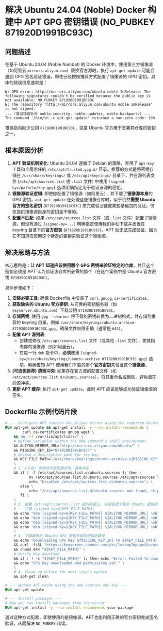 # 解决 Ubuntu 24.04 (Noble) Docker 构建中 APT GPG 密钥错误 (NO_PUBKEY 871920D1991BC93C)

## 问题描述

在基于 Ubuntu 24.04 (Noble Numbat) 的 Docker 环境中，使用第三方镜像源（如阿里云 `mirrors.aliyun.com`）替换官方源时，执行 `apt-get update` 可能会遇到 GPG 签名验证错误，即使已经按照推荐方式配置了镜像源的 GPG 密钥。具体的错误信息通常是：

```
W: GPG error: http://mirrors.aliyun.com/ubuntu noble InRelease: The following signatures couldn't be verified because the public key is not available: NO_PUBKEY 871920D1991BC93C
E: The repository 'http://mirrors.aliyun.com/ubuntu noble InRelease' is not signed.
... (类似错误针对 noble-security, noble-updates, noble-backports) ...
The command '/bin/sh -c apt-get update' returned a non-zero code: 100
```

错误指向缺少公钥 `871920D1991BC93C`，这是 Ubuntu 官方用于签署其仓库的密钥之一。

## 根本原因分析

1.  **APT 验证机制变化**: Ubuntu 24.04 遵循了 Debian 的策略，弃用了 `apt-key` 工具和全局信任的 `/etc/apt/trusted.gpg.d/` 目录。推荐的方式是将密钥存储在 `/usr/share/keyrings/` 或 `/etc/apt/keyrings/` 目录下，并在源列表文件 (`/etc/apt/sources.list` 或 `.list` 文件) 中使用 `[signed-by=/path/to/key.gpg]` 选项明确指定用于验证该源的密钥。
2.  **镜像源验证逻辑**: 即使你配置了镜像源（如阿里云），并下载了**镜像源本身**的 GPG 密钥，`apt-get update` 在处理这些镜像仓库时，似乎仍然**需要 Ubuntu 官方的签名密钥** (`871920D1991BC93C`) 来完成验证链或某些基础包的验证。仅仅提供镜像源自身的密钥是不够的。
3.  **配置不匹配**: 如果 `/etc/apt/sources.list` 文件（或 `.list` 文件）配置了镜像源，但没有通过 `[signed-by=...]` 明确指定使用我们手动下载并放置在 keyring 目录下的**官方密钥** (`871920D1991BC93C`)，APT 就无法完成验证，因为它不知道应该用这个特定的密钥来验证这个镜像源。

## 解决思路与方法

核心思路是：**让 APT 知道应该使用哪个 GPG 密钥来验证特定的仓库**，并且这个密钥必须是 APT 认为验证该仓库所必需的那个（在这个案例中是 Ubuntu 官方密钥 `871920D1991BC93C`）。

具体步骤如下：

1.  **安装必要工具**: 确保 Dockerfile 中安装了 `curl`, `gnupg`, `ca-certificates`。
2.  **获取缺失的 Ubuntu 官方密钥**: 从可靠的密钥服务器（如 `keyserver.ubuntu.com`）下载公钥 `871920D1991BC93C`。
3.  **存储密钥**: 使用 `gpg --dearmor` 将下载的密钥转换为二进制格式，并存储到推荐的 keyring 目录，例如 `/usr/share/keyrings/ubuntu-archive-871920D1991BC93C.gpg`。确保文件权限正确（通常是 `644`）。
4.  **配置 APT 源列表**:
    *   创建或修改 `/etc/apt/sources.list` 文件（或其他 `.list` 文件），使其指向你的镜像源（例如阿里云）。
    *   在每一行 `deb` 指令中，**必须**使用 `[signed-by=/usr/share/keyrings/ubuntu-archive-871920D1991BC93C.gpg]` 选项，明确告知 APT 使用我们下载的那个**官方密钥**来验证这个**镜像源**。
5.  **(可选但推荐) 清理冲突**: 如果存在官方源的配置文件（如 `/etc/apt/sources.list.d/ubuntu.sources`），将其重命名或删除，避免潜在的源冲突。
6.  **更新 APT 缓存**: 执行 `apt-get update`。此时 APT 应该能够成功验证镜像源的签名。

## Dockerfile 示例代码片段

```dockerfile
# --- Configure APT sources for Aliyun mirror using the required Ubuntu Key ---
RUN apt-get update && apt-get install -y --no-install-recommends \
        curl ca-certificates gnupg wget \
    && rm -rf /var/lib/apt/lists/* \
    # Define variables within the RUN command's shell environment
    && ALIYUN_MIRROR_URL="http://mirrors.aliyun.com/ubuntu/" \
    && MISSING_KEY_ID="871920D1991BC93C" \
    # Choose a descriptive path for the key
    && KEY_FILE_PATH="/usr/share/keyrings/ubuntu-archive-${MISSING_KEY_ID}.gpg" \
    \
    # 1. (可选) 禁用官方源配置文件，避免冲突
    && if [ -f /etc/apt/sources.list.d/ubuntu.sources ]; then \
           mv /etc/apt/sources.list.d/ubuntu.sources /etc/apt/sources.list.d/ubuntu.sources.disabled; \
           echo "Disabled /etc/apt/sources.list.d/ubuntu.sources"; \
       else \
           echo "/etc/apt/sources.list.d/ubuntu.sources not found, skipping disable."; \
       fi \
    \
    # 2. 创建 /etc/apt/sources.list 指向阿里云, 并指定用下载的 Ubuntu 密钥验证
    #    注意 [signed-by=${KEY_FILE_PATH}]
    && echo "deb [signed-by=${KEY_FILE_PATH}] ${ALIYUN_MIRROR_URL} noble main restricted universe multiverse" > /etc/apt/sources.list \
    && echo "deb [signed-by=${KEY_FILE_PATH}] ${ALIYUN_MIRROR_URL} noble-security main restricted universe multiverse" >> /etc/apt/sources.list \
    && echo "deb [signed-by=${KEY_FILE_PATH}] ${ALIYUN_MIRROR_URL} noble-updates main restricted universe multiverse" >> /etc/apt/sources.list \
    && echo "deb [signed-by=${KEY_FILE_PATH}] ${ALIYUN_MIRROR_URL} noble-backports main restricted universe multiverse" >> /etc/apt/sources.list \
    \
    # 3. 下载缺失的 Ubuntu GPG 密钥并保存到指定路径
    && echo "Downloading GPG key ${MISSING_KEY_ID} to ${KEY_FILE_PATH}..." \
    && curl -fsSL "https://keyserver.ubuntu.com/pks/lookup?op=get&search=0x${MISSING_KEY_ID}" | gpg --dearmor -o "${KEY_FILE_PATH}" \
    && chmod 644 "${KEY_FILE_PATH}" \
    # Verify key download
    && if [ ! -s "${KEY_FILE_PATH}" ]; then echo "Error: Failed to download GPG key ${MISSING_KEY_ID}."; exit 1; fi \
    && echo "GPG key downloaded and permissions set." \
    \
    # 4. Clean up before the next step's update
    && apt-get clean

# --- Update APT cache using the new sources and key ---
RUN apt-get update

# --- Install packages --- 
# Now you can install packages from the mirror
RUN apt-get install -y --no-install-recommends your-package
```

通过这种方式配置，即使使用的是镜像源，APT也能利用正确的官方密钥完成签名验证，从而解决 `NO_PUBKEY` 错误。 